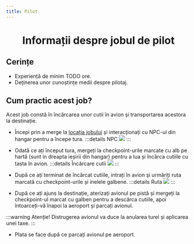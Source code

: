 ```yaml
---
title: Pilot
---
```

<script setup> 
    import KeyIcon from '../.vitepress/components/KeyIcon.vue'
</script>

# <center>Informații despre jobul de pilot</center>

## Cerințe
- Experiență de minim TODO ore.
- Deținerea unor cunoștințe medii despre pilotaj.

## Cum practic acest job?

Acest job constă în încărcarea unor cutii în avion și transportarea acestora la destinație.

- Începi prin a merge la [locația jobului](locatii) și interacționați cu NPC-ul din hangar pentru a începe tura.
:::details NPC
![](https://i.imgur.com/Y0WbiZu.png)
:::

- Odată ce ați început tura, mergeți la checkpoint-urile marcate cu alb pe hartă (sunt in dreapta ieșirii din hangar) pentru a lua și încărca cutiile cu tasta <KeyIcon keyType="e"/> în avion.
:::details Încărcare cutii
![](https://i.imgur.com/pC2ZmpD.gif)
:::

- După ce ați terminat de încărcat cutiile, intrați în avion și urmăriți ruta marcată cu checkpoint-urile și inelele galbene.
:::details Ruta
![](https://i.imgur.com/SC6uWSA.gif)
:::

- După ce ați ajuns la destinație, aterizați avionul pe pistă și mergeți la checkpoint-ul marcat cu galben pentru a descărca cutiile, apoi întoarceți-vă înapoi la aeroport și parcați avionul.

:::warning Atenție!
Distrugerea avionul va duce la anularea turei și aplicarea unei taxe.
:::

- Plata se face după ce parcați avionul pe aeroport.